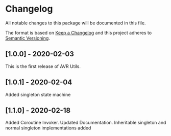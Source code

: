 # Changelog
All notable changes to this package will be documented in this file.

The format is based on [Keep a Changelog](http://keepachangelog.com/en/1.0.0/)
and this project adheres to [Semantic Versioning](http://semver.org/spec/v2.0.0.html).

## [1.0.0] - 2020-02-03
This is the first release of AVR Utils.

## [1.0.1] - 2020-02-04
Added singleton state machine

## [1.1.0] - 2020-02-18
Added Coroutine Invoker. Updated Documentation. Inheritable singleton and normal singleton implementations added	
